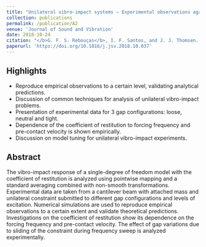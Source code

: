 ```yaml
---
title: "Unilateral vibro-impact systems — Experimental observations against theoretical predictions based on the coefficient of restitution"
collection: publications
permalink: /publication/A2
venue: 'Journal of Sound and Vibration'
date: 2018-10-24
citation: "</b>G. F. S. Rebouças</b>, I. F. Santos, and J. J. Thomsen. Journal of Sound and Vibration 440 (2019) 346-371 [10.1016/j.jsv.2018.10.037](https://10.1016/j.jsv.2018.10.037)"
paperurl: 'https://doi.org/10.1016/j.jsv.2018.10.037'
---
```


## Highlights
- Reproduce empirical observations to a certain level, validating analytical predictions.
- Discussion of common techniques for analysis of unilateral vibro-impact problems.
- Presentation of experimental data for 3 gap configurations: loose, neutral and tight.
- Dependence of the coefficient of restitution to forcing frequency and pre-contact velocity is shown empirically.
- Discussion on model tuning for unilateral vibro-impact experiments.

## Abstract
The vibro-impact response of a single-degree of freedom model with the coefficient of restitution is analyzed using pointwise mapping and a standard averaging combined with non-smooth transformations. Experimental data are taken from a cantilever beam with attached mass and unilateral constraint submitted to different gap configurations and levels of excitation. Numerical simulations are used to reproduce empirical observations to a certain extent and validate theoretical predictions. Investigations on the coefficient of restitution show its dependence on the forcing frequency and pre-contact velocity. The effect of gap variations due to sliding of the constraint during frequency sweep is analyzed experimentally.
